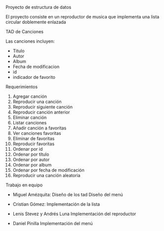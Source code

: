 Proyecto de estructura de datos

El proyecto consiste en un reproductor de musica que implementa
una lista circular doblemente enlazada

TAD de Canciones

Las canciones incluyen:
- Titulo
- Autor
- Album
- Fecha de modificacion
- id
- indicador de favorito

Requerimientos

1. Agregar canción
2. Reproducir una canción
3. Reproducir siguiente canción
4. Reproducir canción anterior
5. Eliminar canción
6. Listar canciones
7. Añadir canción a favoritas
8. Ver canciones favoritas
9. Eliminar de favoritas
10. Reproducir favoritas
11. Ordenar por id
12. Ordenar por título
13. Ordenar por autor
14. Ordenar por album
15. Ordenar por fecha de modificación
16. Reproducir una canción aleatoria


Trabajo en equipo

- Miguel Amézquita:
    Diseño de los tad
    Diseño del menú

- Cristian Gómez:
    Implementación de la lista

- Lenis Stevez y Andrés Luna
    Implementación del reproductor

- Daniel Pinilla
    Implementación del menú

